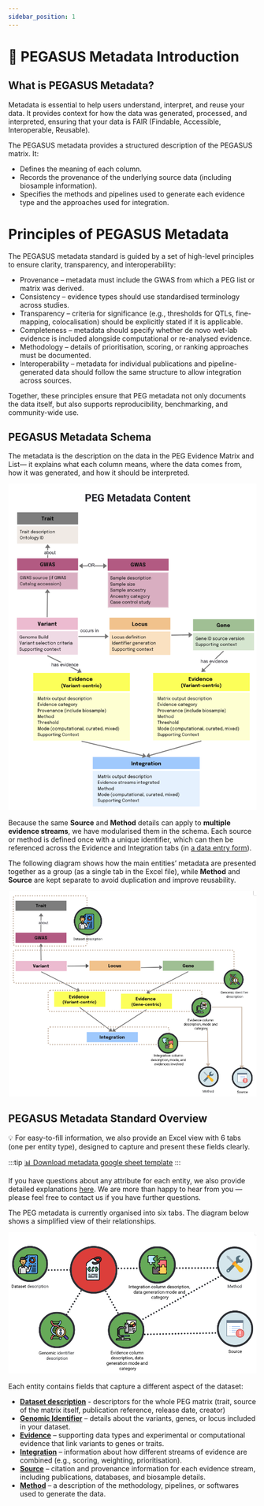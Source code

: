 ```yaml
---
sidebar_position: 1
---
```

# 📖 PEGASUS Metadata Introduction

## What is PEGASUS Metadata?

Metadata is essential to help users understand, interpret, and reuse your data. It provides context for how the data was generated, processed, and interpreted, ensuring that your data is FAIR (Findable, Accessible, Interoperable, Reusable).

The PEGASUS metadata provides a structured description of the PEGASUS matrix. It:
- Defines the meaning of each column.
- Records the provenance of the underlying source data (including biosample information).
- Specifies the methods and pipelines used to generate each evidence type and the approaches used for integration.

# Principles of PEGASUS Metadata
The PEGASUS metadata standard is guided by a set of high-level principles to ensure clarity, transparency, and interoperability:
- Provenance – metadata must include the GWAS from which a PEG list or matrix was derived.
- Consistency – evidence types should use standardised terminology across studies.
- Transparency – criteria for significance (e.g., thresholds for QTLs, fine-mapping, colocalisation) should be explicitly stated if it is applicable.
- Completeness – metadata should specify whether de novo wet-lab evidence is included alongside computational or re-analysed evidence.
- Methodology – details of prioritisation, scoring, or ranking approaches must be documented.
- Interoperability – metadata for individual publications and pipeline-generated data should follow the same structure to allow integration across sources.

Together, these principles ensure that PEG metadata not only documents the data itself, but also supports reproducibility, benchmarking, and community-wide use.

## PEGASUS Metadata Schema

The metadata is the description on the data in the PEG Evidence Matrix and List— it explains what each column means, where the data comes from, how it was generated, and how it should be interpreted. 

![PEG matrix content](../img/peg-metadata-content.png)

Because the same **Source** and **Method** details can apply to **multiple evidence streams**, we have modularised them in the schema. Each source or method is defined once with a unique identifier, which can then be referenced across the Evidence and Integration tabs (in [a data entry form](https://docs.google.com/spreadsheets/d/1-qn2jM3Ptk-qdvotQkRAQZQ2tRHV7cvg2j6KFLrf5nM/edit?pli=1&gid=0#gid=0)).

The following diagram shows how the main entities’ metadata are presented together as a group (as a single tab in the Excel file), while **Method** and **Source** are kept separate to avoid duplication and improve reusability.

![PEG entities group](../img/metadata-serlisation.png)

## PEGASUS Metadata Standard Overview

💡 For easy-to-fill information, we also provide an Excel view with 6 tabs (one per entity type), designed to capture and present these fields clearly.

:::tip
[📊 Download metadata google sheet template](https://docs.google.com/spreadsheets/d/1-qn2jM3Ptk-qdvotQkRAQZQ2tRHV7cvg2j6KFLrf5nM/edit?gid=0#gid=0)
:::

If you have questions about any attribute for each entity, we also provide detailed explanations [here](./peg-metadata.md). We are more than happy to hear from you — please feel free to contact us if you have further questions.

The PEG metadata is currently organised into six tabs. The diagram below shows a simplified view of their relationships.

![PEG metadata tabs](../img/metadata-tabs.png)

Each entity contains fields that capture a different aspect of the dataset:

- [**Dataset description**](./peg-metadata.md#dataset-description) - descriptors for the whole PEG matrix (trait, source of the matrix itself, publication reference, release date, creator)
- [**Genomic Identifier**](./peg-metadata.md#genomic-identifier) – details about the variants, genes, or locus included in your dataset.
- [**Evidence**](./peg-metadata.md#evidence) – supporting data types and experimental or computational evidence that link variants to genes or traits.
- [**Integration**](./peg-metadata.md#integration) – information about how different streams of evidence are combined (e.g., scoring, weighting, prioritisation).
- [**Source**](./peg-metadata.md#source) – citation and provenance information for each evidence stream, including publications, databases, and biosample details.
- [**Method**](./peg-metadata.md#method) – a description of the methodology, pipelines, or softwares used to generate the data.
